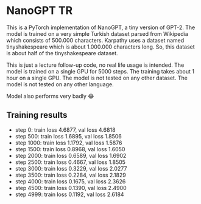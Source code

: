 # NanoGPT TR

This is a PyTorch implementation of NanoGPT, a tiny version of GPT-2. The model is trained on a very simple Turkish dataset parsed from Wikipedia which consists of 500.000 characters. Karpathy uses a dataset named tinyshakespeare which is about 1.000.000 characters long. So, this dataset is about half of the tinyshakespeare dataset.

This is just a lecture follow-up code, no real life usage is intended. The model is trained on a single GPU for 5000 steps. The training takes about 1 hour on a single GPU. The model is not tested on any other dataset. The model is not tested on any other language.

Model also performs very badly 😂

## Training results

- step 0: train loss 4.6877, val loss 4.6818
- step 500: train loss 1.6895, val loss 1.8506
- step 1000: train loss 1.1792, val loss 1.5876
- step 1500: train loss 0.8968, val loss 1.6050
- step 2000: train loss 0.6589, val loss 1.6902
- step 2500: train loss 0.4667, val loss 1.8505
- step 3000: train loss 0.3229, val loss 2.0277
- step 3500: train loss 0.2284, val loss 2.1829
- step 4000: train loss 0.1675, val loss 2.3626
- step 4500: train loss 0.1390, val loss 2.4900
- step 4999: train loss 0.1192, val loss 2.6184